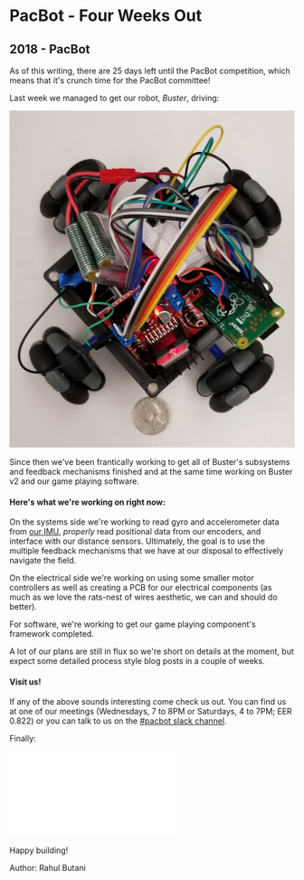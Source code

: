 # PacBot - Four Weeks Out
## 2018 - PacBot

As of this writing, there are 25 days left until the PacBot competition, which means that it's crunch time for the PacBot committee!

Last week we managed to get our robot, _Buster_, driving:

![Buster v1 in all its wire-y glory](/src/_posts//blog/2018-04-03-pacbot/buster_top.jpg "Excuse the mess please")

Since then we've been frantically working to get all of Buster's subsystems and feedback mechanisms finished and at the same time working on Buster v2 and our game playing software.

#### Here's what we're working on right now:

On the systems side we're working to read gyro and accelerometer data from [our IMU](https://www.invensense.com/products/motion-tracking/6-axis/mpu-6050/), _properly_ read positional data from our encoders, and interface with our distance sensors. Ultimately, the goal is to use the multiple feedback mechanisms that we have at our disposal to effectively navigate the field.

On the electrical side we're working on using some smaller motor controllers as well as creating a PCB for our electrical components (as much as we love the rats-nest of wires aesthetic, we can and should do better).

For software, we're working to get our game playing component's framework completed.

A lot of our plans are still in flux so we're short on details at the moment, but expect some detailed process style blog posts in a couple of weeks.

#### Visit us!

If any of the above sounds interesting come check us out. You can find us at one of our meetings (Wednesdays, 7 to 8PM or Saturdays, 4 to 7PM; EER 0.822) or you can talk to us on the [#pacbot slack channel](https://utras.slack.com/channels/pacbot).

Finally:

<div alt="Vertical Video, I know. We're sorry." class="embed-responsive embed-responsive-16by9 my-3">
<iframe class="embed-responsive-item" src="/src/_posts//blog/2018-04-03-pacbot/buster_spin.mp4" frameborder="0" allow="autoplay; encrypted-media" allowfullscreen></iframe>
</div>

Happy building!

Author: Rahul Butani
